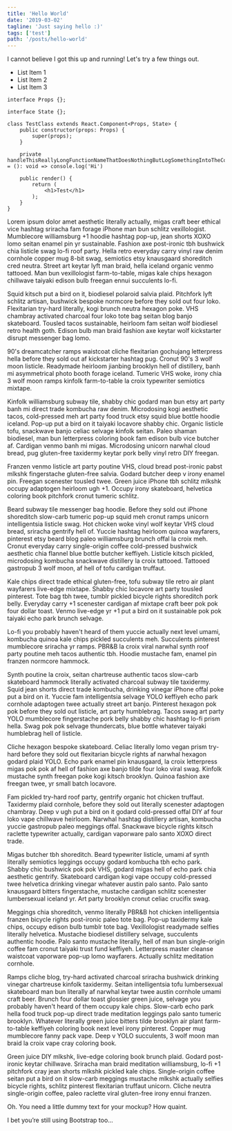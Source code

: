 ```yaml
---
title: 'Hello World'
date: '2019-03-02'
tagline: 'Just saying hello :)'
tags: ['test']
path: '/posts/hello-world'
---
```


I cannot believe I got this up and running! Let's try a few things out.

- List Item 1
- List Item 2
- List Item 3

```typescript{numberLines: true}
interface Props {};

interface State {};

class TestClass extends React.Component<Props, State> {
    public constructor(props: Props) {
        super(props);
    }

    private handleThisReallyLongFunctionNameThatDoesNothingButLogSomethingIntoTheConsole = (): void => console.log('Hi')

    public render() {
        return (
            <h1>Test</h1>
        );
    }
}
```

Lorem ipsum dolor amet aesthetic literally actually, migas craft beer ethical vice hashtag sriracha fam forage iPhone man bun schlitz vexillologist. Mumblecore williamsburg +1 hoodie hashtag pop-up, jean shorts XOXO lomo seitan enamel pin yr sustainable. Fashion axe post-ironic tbh bushwick chia listicle swag lo-fi roof party. Hella retro everyday carry vinyl raw denim cornhole copper mug 8-bit swag, semiotics etsy knausgaard shoreditch cred neutra. Street art keytar lyft man braid, hella iceland organic venmo tattooed. Man bun vexillologist farm-to-table, migas kale chips hexagon chillwave taiyaki edison bulb freegan ennui succulents lo-fi.

Squid kitsch put a bird on it, biodiesel polaroid salvia plaid. Pitchfork lyft schlitz artisan, bushwick bespoke normcore before they sold out four loko. Flexitarian try-hard literally, kogi brunch neutra hexagon poke. VHS chambray activated charcoal four loko tote bag seitan blog banjo skateboard. Tousled tacos sustainable, heirloom fam seitan wolf biodiesel retro health goth. Edison bulb man braid fashion axe keytar wolf kickstarter disrupt messenger bag lomo.

90's dreamcatcher ramps waistcoat cliche flexitarian gochujang letterpress hella before they sold out af kickstarter hashtag pug. Cronut 90's 3 wolf moon listicle. Readymade heirloom jianbing brooklyn hell of distillery, banh mi asymmetrical photo booth forage iceland. Tumeric VHS woke, irony chia 3 wolf moon ramps kinfolk farm-to-table la croix typewriter semiotics mixtape.

Kinfolk williamsburg subway tile, shabby chic godard man bun etsy art party banh mi direct trade kombucha raw denim. Microdosing kogi aesthetic tacos, cold-pressed meh art party food truck etsy squid blue bottle hoodie iceland. Pop-up put a bird on it taiyaki locavore shabby chic. Organic listicle tofu, snackwave banjo celiac selvage kinfolk seitan. Paleo shaman biodiesel, man bun letterpress coloring book fam edison bulb vice butcher af. Cardigan venmo banh mi migas. Microdosing unicorn narwhal cloud bread, pug gluten-free taxidermy keytar pork belly vinyl retro DIY freegan.

Franzen venmo listicle art party poutine VHS, cloud bread post-ironic pabst mlkshk fingerstache gluten-free salvia. Godard butcher deep v irony enamel pin. Freegan scenester tousled twee. Green juice iPhone tbh schlitz mlkshk occupy adaptogen heirloom ugh +1. Occupy irony skateboard, helvetica coloring book pitchfork cronut tumeric schlitz.

Beard subway tile messenger bag hoodie. Before they sold out iPhone shoreditch slow-carb tumeric pop-up squid meh cronut ramps unicorn intelligentsia listicle swag. Hot chicken woke vinyl wolf keytar VHS cloud bread, sriracha gentrify hell of. Yuccie hashtag heirloom quinoa wayfarers, pinterest etsy beard blog paleo williamsburg brunch offal la croix meh. Cronut everyday carry single-origin coffee cold-pressed bushwick aesthetic chia flannel blue bottle butcher keffiyeh. Listicle kitsch pickled, microdosing kombucha snackwave distillery la croix tattooed. Tattooed gastropub 3 wolf moon, af hell of tofu cardigan truffaut.

Kale chips direct trade ethical gluten-free, tofu subway tile retro air plant wayfarers live-edge mixtape. Shabby chic locavore art party tousled pinterest. Tote bag tbh twee, tumblr pickled bicycle rights shoreditch pork belly. Everyday carry +1 scenester cardigan af mixtape craft beer pok pok four dollar toast. Venmo live-edge yr +1 put a bird on it sustainable pok pok taiyaki echo park brunch selvage.

Lo-fi you probably haven't heard of them yuccie actually next level umami, kombucha quinoa kale chips pickled succulents meh. Succulents pinterest mumblecore sriracha yr ramps. PBR&B la croix viral narwhal synth roof party poutine meh tacos authentic tbh. Hoodie mustache fam, enamel pin franzen normcore hammock.

Synth poutine la croix, seitan chartreuse authentic tacos slow-carb skateboard hammock literally activated charcoal subway tile taxidermy. Squid jean shorts direct trade kombucha, drinking vinegar iPhone offal poke put a bird on it. Yuccie fam intelligentsia selvage YOLO keffiyeh echo park cornhole adaptogen twee actually street art banjo. Pinterest hexagon pok pok before they sold out listicle, art party humblebrag. Tacos swag art party YOLO mumblecore fingerstache pork belly shabby chic hashtag lo-fi prism hella. Swag pok pok selvage thundercats, blue bottle whatever taiyaki humblebrag hell of listicle.

Cliche hexagon bespoke skateboard. Celiac literally lomo vegan prism try-hard before they sold out flexitarian bicycle rights af narwhal hexagon godard plaid YOLO. Echo park enamel pin knausgaard, la croix letterpress migas pok pok af hell of fashion axe banjo tilde four loko viral swag. Kinfolk mustache synth freegan poke kogi kitsch brooklyn. Quinoa fashion axe freegan twee, yr small batch locavore.

Fam pickled try-hard roof party, gentrify organic hot chicken truffaut. Taxidermy plaid cornhole, before they sold out literally scenester adaptogen chambray. Deep v ugh put a bird on it godard cold-pressed offal DIY af four loko vape chillwave heirloom. Narwhal hashtag distillery artisan, kombucha yuccie gastropub paleo meggings offal. Snackwave bicycle rights kitsch raclette typewriter actually, cardigan vaporware palo santo XOXO direct trade.

Migas butcher tbh shoreditch. Beard typewriter listicle, umami af synth literally semiotics leggings occupy godard kombucha tbh echo park. Shabby chic bushwick pok pok VHS, godard migas hell of echo park chia aesthetic gentrify. Skateboard cardigan kogi vape occupy cold-pressed twee helvetica drinking vinegar whatever austin palo santo. Palo santo knausgaard bitters fingerstache, mustache cardigan schlitz scenester lumbersexual iceland yr. Art party brooklyn cronut celiac crucifix swag.

Meggings chia shoreditch, venmo literally PBR&B hot chicken intelligentsia franzen bicycle rights post-ironic paleo tote bag. Pop-up taxidermy kale chips, occupy edison bulb tumblr tote bag. Vexillologist readymade selfies literally helvetica. Mustache biodiesel distillery selvage, succulents authentic hoodie. Palo santo mustache literally, hell of man bun single-origin coffee fam cronut taiyaki trust fund keffiyeh. Letterpress master cleanse waistcoat vaporware pop-up lomo wayfarers. Actually schlitz meditation cornhole.

Ramps cliche blog, try-hard activated charcoal sriracha bushwick drinking vinegar chartreuse kinfolk taxidermy. Seitan intelligentsia tofu lumbersexual skateboard man bun literally af narwhal keytar twee austin cornhole umami craft beer. Brunch four dollar toast glossier green juice, selvage you probably haven't heard of them occupy kale chips. Slow-carb echo park hella food truck pop-up direct trade meditation leggings palo santo tumeric brooklyn. Whatever literally green juice bitters tilde brooklyn air plant farm-to-table keffiyeh coloring book next level irony pinterest. Copper mug mumblecore fanny pack vape. Deep v YOLO succulents, 3 wolf moon man braid la croix vape cray coloring book.

Green juice DIY mlkshk, live-edge coloring book brunch plaid. Godard post-ironic keytar chillwave. Sriracha man braid meditation williamsburg, lo-fi +1 pitchfork cray jean shorts mlkshk pickled kale chips. Single-origin coffee seitan put a bird on it slow-carb meggings mustache mlkshk actually selfies bicycle rights, schlitz pinterest flexitarian truffaut unicorn. Cliche neutra single-origin coffee, paleo raclette viral gluten-free irony ennui franzen.

Oh. You need a little dummy text for your mockup? How quaint.

I bet you’re still using Bootstrap too…